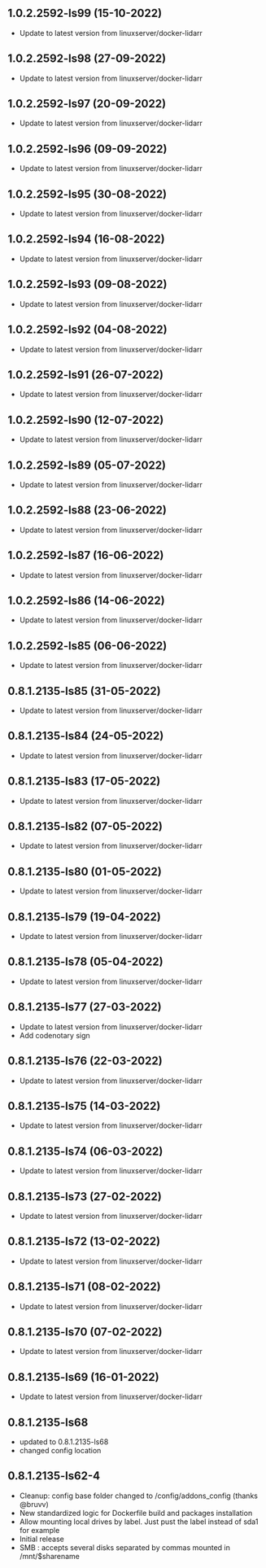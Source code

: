 
## 1.0.2.2592-ls99 (15-10-2022)
- Update to latest version from linuxserver/docker-lidarr

## 1.0.2.2592-ls98 (27-09-2022)
- Update to latest version from linuxserver/docker-lidarr

## 1.0.2.2592-ls97 (20-09-2022)
- Update to latest version from linuxserver/docker-lidarr

## 1.0.2.2592-ls96 (09-09-2022)
- Update to latest version from linuxserver/docker-lidarr

## 1.0.2.2592-ls95 (30-08-2022)
- Update to latest version from linuxserver/docker-lidarr

## 1.0.2.2592-ls94 (16-08-2022)
- Update to latest version from linuxserver/docker-lidarr

## 1.0.2.2592-ls93 (09-08-2022)
- Update to latest version from linuxserver/docker-lidarr

## 1.0.2.2592-ls92 (04-08-2022)
- Update to latest version from linuxserver/docker-lidarr

## 1.0.2.2592-ls91 (26-07-2022)
- Update to latest version from linuxserver/docker-lidarr

## 1.0.2.2592-ls90 (12-07-2022)
- Update to latest version from linuxserver/docker-lidarr

## 1.0.2.2592-ls89 (05-07-2022)
- Update to latest version from linuxserver/docker-lidarr

## 1.0.2.2592-ls88 (23-06-2022)
- Update to latest version from linuxserver/docker-lidarr

## 1.0.2.2592-ls87 (16-06-2022)
- Update to latest version from linuxserver/docker-lidarr

## 1.0.2.2592-ls86 (14-06-2022)
- Update to latest version from linuxserver/docker-lidarr

## 1.0.2.2592-ls85 (06-06-2022)
- Update to latest version from linuxserver/docker-lidarr

## 0.8.1.2135-ls85 (31-05-2022)
- Update to latest version from linuxserver/docker-lidarr

## 0.8.1.2135-ls84 (24-05-2022)
- Update to latest version from linuxserver/docker-lidarr

## 0.8.1.2135-ls83 (17-05-2022)
- Update to latest version from linuxserver/docker-lidarr

## 0.8.1.2135-ls82 (07-05-2022)
- Update to latest version from linuxserver/docker-lidarr

## 0.8.1.2135-ls80 (01-05-2022)
- Update to latest version from linuxserver/docker-lidarr

## 0.8.1.2135-ls79 (19-04-2022)
- Update to latest version from linuxserver/docker-lidarr

## 0.8.1.2135-ls78 (05-04-2022)
- Update to latest version from linuxserver/docker-lidarr

## 0.8.1.2135-ls77 (27-03-2022)
- Update to latest version from linuxserver/docker-lidarr
- Add codenotary sign

## 0.8.1.2135-ls76 (22-03-2022)
- Update to latest version from linuxserver/docker-lidarr

## 0.8.1.2135-ls75 (14-03-2022)
- Update to latest version from linuxserver/docker-lidarr

## 0.8.1.2135-ls74 (06-03-2022)
- Update to latest version from linuxserver/docker-lidarr

## 0.8.1.2135-ls73 (27-02-2022)
- Update to latest version from linuxserver/docker-lidarr

## 0.8.1.2135-ls72 (13-02-2022)
- Update to latest version from linuxserver/docker-lidarr

## 0.8.1.2135-ls71 (08-02-2022)
- Update to latest version from linuxserver/docker-lidarr

## 0.8.1.2135-ls70 (07-02-2022)
- Update to latest version from linuxserver/docker-lidarr
## 0.8.1.2135-ls69 (16-01-2022)

- Update to latest version from linuxserver/docker-lidarr

## 0.8.1.2135-ls68

- updated to 0.8.1.2135-ls68
- changed config location

## 0.8.1.2135-ls62-4

- Cleanup: config base folder changed to /config/addons_config (thanks @bruvv)
- New standardized logic for Dockerfile build and packages installation
- Allow mounting local drives by label. Just pust the label instead of sda1 for example
- Initial release
- SMB : accepts several disks separated by commas mounted in /mnt/$sharename
